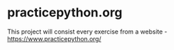 # practicepython.org

This project will consist every exercise from a website - https://www.practicepython.org/
